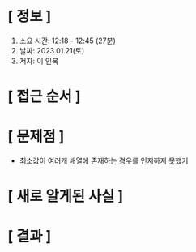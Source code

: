 # **[ 정보 ]**
1. 소요 시간: 12:18 - 12:45 (27분)
2. 날짜: 2023.01.21(토)
3. 저자: 이 인복

# **[ 접근 순서 ]**

# **[ 문제점 ]**
- 최소값이 여러개 배열에 존재하는 경우를 인지하지 못했기

# **[ 새로 알게된 사실 ]**

# **[ 결과 ]**




         
